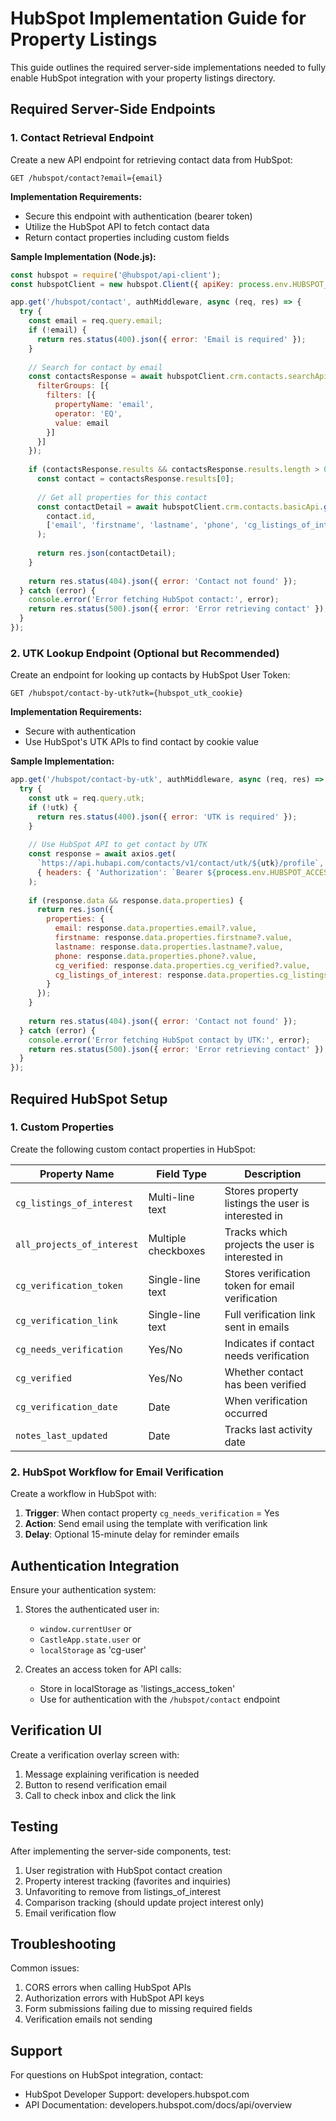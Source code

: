 # HubSpot Implementation Guide for Property Listings

This guide outlines the required server-side implementations needed to fully enable HubSpot integration with your property listings directory.

## Required Server-Side Endpoints

### 1. Contact Retrieval Endpoint

Create a new API endpoint for retrieving contact data from HubSpot:

```
GET /hubspot/contact?email={email}
```

**Implementation Requirements:**
- Secure this endpoint with authentication (bearer token)
- Utilize the HubSpot API to fetch contact data
- Return contact properties including custom fields

**Sample Implementation (Node.js):**
```javascript
const hubspot = require('@hubspot/api-client');
const hubspotClient = new hubspot.Client({ apiKey: process.env.HUBSPOT_API_KEY });

app.get('/hubspot/contact', authMiddleware, async (req, res) => {
  try {
    const email = req.query.email;
    if (!email) {
      return res.status(400).json({ error: 'Email is required' });
    }
    
    // Search for contact by email
    const contactsResponse = await hubspotClient.crm.contacts.searchApi.doSearch({
      filterGroups: [{
        filters: [{
          propertyName: 'email',
          operator: 'EQ',
          value: email
        }]
      }]
    });
    
    if (contactsResponse.results && contactsResponse.results.length > 0) {
      const contact = contactsResponse.results[0];
      
      // Get all properties for this contact
      const contactDetail = await hubspotClient.crm.contacts.basicApi.getById(
        contact.id, 
        ['email', 'firstname', 'lastname', 'phone', 'cg_listings_of_interest', 'all_projects_of_interest', 'cg_verified', 'cg_needs_verification']
      );
      
      return res.json(contactDetail);
    }
    
    return res.status(404).json({ error: 'Contact not found' });
  } catch (error) {
    console.error('Error fetching HubSpot contact:', error);
    return res.status(500).json({ error: 'Error retrieving contact' });
  }
});
```

### 2. UTK Lookup Endpoint (Optional but Recommended)

Create an endpoint for looking up contacts by HubSpot User Token:

```
GET /hubspot/contact-by-utk?utk={hubspot_utk_cookie}
```

**Implementation Requirements:**
- Secure with authentication
- Use HubSpot's UTK APIs to find contact by cookie value

**Sample Implementation:**
```javascript
app.get('/hubspot/contact-by-utk', authMiddleware, async (req, res) => {
  try {
    const utk = req.query.utk;
    if (!utk) {
      return res.status(400).json({ error: 'UTK is required' });
    }
    
    // Use HubSpot API to get contact by UTK
    const response = await axios.get(
      `https://api.hubapi.com/contacts/v1/contact/utk/${utk}/profile`, 
      { headers: { 'Authorization': `Bearer ${process.env.HUBSPOT_ACCESS_TOKEN}` } }
    );
    
    if (response.data && response.data.properties) {
      return res.json({
        properties: {
          email: response.data.properties.email?.value,
          firstname: response.data.properties.firstname?.value,
          lastname: response.data.properties.lastname?.value,
          phone: response.data.properties.phone?.value,
          cg_verified: response.data.properties.cg_verified?.value,
          cg_listings_of_interest: response.data.properties.cg_listings_of_interest?.value
        }
      });
    }
    
    return res.status(404).json({ error: 'Contact not found' });
  } catch (error) {
    console.error('Error fetching HubSpot contact by UTK:', error);
    return res.status(500).json({ error: 'Error retrieving contact' });
  }
});
```

## Required HubSpot Setup

### 1. Custom Properties

Create the following custom contact properties in HubSpot:

| Property Name | Field Type | Description |
|--------------|------------|-------------|
| `cg_listings_of_interest` | Multi-line text | Stores property listings the user is interested in |
| `all_projects_of_interest` | Multiple checkboxes | Tracks which projects the user is interested in |
| `cg_verification_token` | Single-line text | Stores verification token for email verification |
| `cg_verification_link` | Single-line text | Full verification link sent in emails |
| `cg_needs_verification` | Yes/No | Indicates if contact needs verification |
| `cg_verified` | Yes/No | Whether contact has been verified |
| `cg_verification_date` | Date | When verification occurred |
| `notes_last_updated` | Date | Tracks last activity date |

### 2. HubSpot Workflow for Email Verification

Create a workflow in HubSpot with:

1. **Trigger**: When contact property `cg_needs_verification` = Yes
2. **Action**: Send email using the template with verification link
3. **Delay**: Optional 15-minute delay for reminder emails

## Authentication Integration

Ensure your authentication system:

1. Stores the authenticated user in:
   - `window.currentUser` or
   - `CastleApp.state.user` or
   - `localStorage` as 'cg-user'

2. Creates an access token for API calls:
   - Store in localStorage as 'listings_access_token'
   - Use for authentication with the `/hubspot/contact` endpoint

## Verification UI

Create a verification overlay screen with:
1. Message explaining verification is needed
2. Button to resend verification email
3. Call to check inbox and click the link

## Testing

After implementing the server-side components, test:

1. User registration with HubSpot contact creation
2. Property interest tracking (favorites and inquiries)
3. Unfavoriting to remove from listings_of_interest
4. Comparison tracking (should update project interest only)
5. Email verification flow

## Troubleshooting

Common issues:
1. CORS errors when calling HubSpot APIs
2. Authorization errors with HubSpot API keys
3. Form submissions failing due to missing required fields
4. Verification emails not sending

## Support

For questions on HubSpot integration, contact:
- HubSpot Developer Support: developers.hubspot.com
- API Documentation: developers.hubspot.com/docs/api/overview